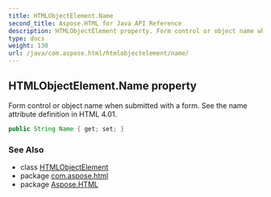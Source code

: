 ```yaml
---
title: HTMLObjectElement.Name
second_title: Aspose.HTML for Java API Reference
description: HTMLObjectElement property. Form control or object name when submitted with a form. See the name attribute definition in HTML 4.01
type: docs
weight: 130
url: /java/com.aspose.html/htmlobjectelement/name/
---
```

## HTMLObjectElement.Name property

Form control or object name when submitted with a form. See the name attribute definition in HTML 4.01.

```java
public String Name { get; set; }
```

### See Also

* class [HTMLObjectElement](../)
* package [com.aspose.html](../../htmlobjectelement/)
* package [Aspose.HTML](../../../)
